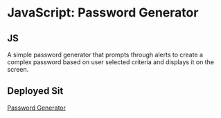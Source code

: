 # JavaScript: Password Generator

## JS
A simple password generator that prompts through alerts to create a complex password based on user selected criteria and displays it on the screen.

## Deployed Sit
[Password Generator](https://josephlmurray.github.io/passwordgenerator/)
